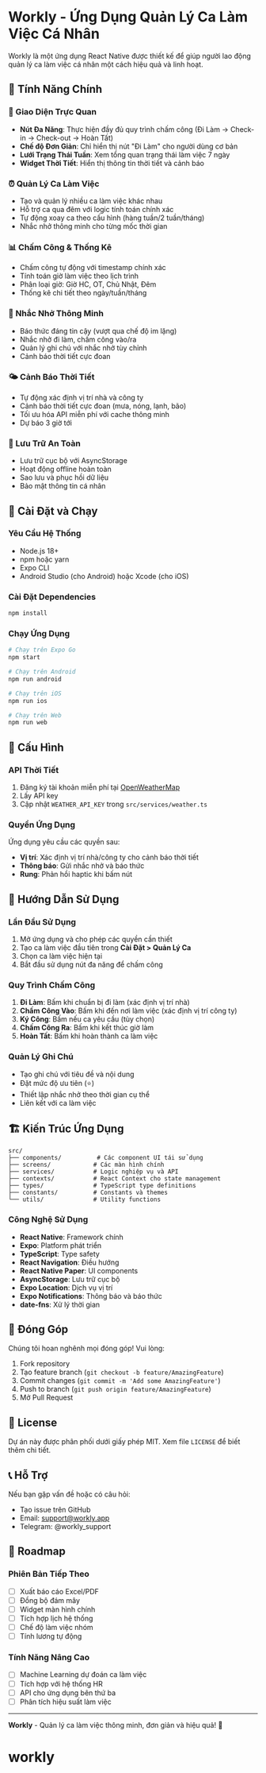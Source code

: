 # Workly - Ứng Dụng Quản Lý Ca Làm Việc Cá Nhân

Workly là một ứng dụng React Native được thiết kế để giúp người lao động quản lý ca làm việc cá nhân một cách hiệu quả và linh hoạt.

## 🌟 Tính Năng Chính

### 📱 Giao Diện Trực Quan
- **Nút Đa Năng**: Thực hiện đầy đủ quy trình chấm công (Đi Làm → Check-in → Check-out → Hoàn Tất)
- **Chế độ Đơn Giản**: Chỉ hiển thị nút "Đi Làm" cho người dùng cơ bản
- **Lưới Trạng Thái Tuần**: Xem tổng quan trạng thái làm việc 7 ngày
- **Widget Thời Tiết**: Hiển thị thông tin thời tiết và cảnh báo

### ⏰ Quản Lý Ca Làm Việc
- Tạo và quản lý nhiều ca làm việc khác nhau
- Hỗ trợ ca qua đêm với logic tính toán chính xác
- Tự động xoay ca theo cấu hình (hàng tuần/2 tuần/tháng)
- Nhắc nhở thông minh cho từng mốc thời gian

### 📊 Chấm Công & Thống Kê
- Chấm công tự động với timestamp chính xác
- Tính toán giờ làm việc theo lịch trình
- Phân loại giờ: Giờ HC, OT, Chủ Nhật, Đêm
- Thống kê chi tiết theo ngày/tuần/tháng

### 🔔 Nhắc Nhở Thông Minh
- Báo thức đáng tin cậy (vượt qua chế độ im lặng)
- Nhắc nhở đi làm, chấm công vào/ra
- Quản lý ghi chú với nhắc nhở tùy chỉnh
- Cảnh báo thời tiết cực đoan

### 🌤️ Cảnh Báo Thời Tiết
- Tự động xác định vị trí nhà và công ty
- Cảnh báo thời tiết cực đoan (mưa, nóng, lạnh, bão)
- Tối ưu hóa API miễn phí với cache thông minh
- Dự báo 3 giờ tới

### 💾 Lưu Trữ An Toàn
- Lưu trữ cục bộ với AsyncStorage
- Hoạt động offline hoàn toàn
- Sao lưu và phục hồi dữ liệu
- Bảo mật thông tin cá nhân

## 🚀 Cài Đặt và Chạy

### Yêu Cầu Hệ Thống
- Node.js 18+ 
- npm hoặc yarn
- Expo CLI
- Android Studio (cho Android) hoặc Xcode (cho iOS)

### Cài Đặt Dependencies
```bash
npm install
```

### Chạy Ứng Dụng
```bash
# Chạy trên Expo Go
npm start

# Chạy trên Android
npm run android

# Chạy trên iOS
npm run ios

# Chạy trên Web
npm run web
```

## 🔧 Cấu Hình

### API Thời Tiết
1. Đăng ký tài khoản miễn phí tại [OpenWeatherMap](https://openweathermap.org/api)
2. Lấy API key
3. Cập nhật `WEATHER_API_KEY` trong `src/services/weather.ts`

### Quyền Ứng Dụng
Ứng dụng yêu cầu các quyền sau:
- **Vị trí**: Xác định vị trí nhà/công ty cho cảnh báo thời tiết
- **Thông báo**: Gửi nhắc nhở và báo thức
- **Rung**: Phản hồi haptic khi bấm nút

## 📱 Hướng Dẫn Sử Dụng

### Lần Đầu Sử Dụng
1. Mở ứng dụng và cho phép các quyền cần thiết
2. Tạo ca làm việc đầu tiên trong **Cài Đặt > Quản Lý Ca**
3. Chọn ca làm việc hiện tại
4. Bắt đầu sử dụng nút đa năng để chấm công

### Quy Trình Chấm Công
1. **Đi Làm**: Bấm khi chuẩn bị đi làm (xác định vị trí nhà)
2. **Chấm Công Vào**: Bấm khi đến nơi làm việc (xác định vị trí công ty)
3. **Ký Công**: Bấm nếu ca yêu cầu (tùy chọn)
4. **Chấm Công Ra**: Bấm khi kết thúc giờ làm
5. **Hoàn Tất**: Bấm khi hoàn thành ca làm việc

### Quản Lý Ghi Chú
- Tạo ghi chú với tiêu đề và nội dung
- Đặt mức độ ưu tiên (⭐)
- Thiết lập nhắc nhở theo thời gian cụ thể
- Liên kết với ca làm việc

## 🏗️ Kiến Trúc Ứng Dụng

```
src/
├── components/          # Các component UI tái sử dụng
├── screens/            # Các màn hình chính
├── services/           # Logic nghiệp vụ và API
├── contexts/           # React Context cho state management
├── types/              # TypeScript type definitions
├── constants/          # Constants và themes
└── utils/              # Utility functions
```

### Công Nghệ Sử Dụng
- **React Native**: Framework chính
- **Expo**: Platform phát triển
- **TypeScript**: Type safety
- **React Navigation**: Điều hướng
- **React Native Paper**: UI components
- **AsyncStorage**: Lưu trữ cục bộ
- **Expo Location**: Dịch vụ vị trí
- **Expo Notifications**: Thông báo và báo thức
- **date-fns**: Xử lý thời gian

## 🤝 Đóng Góp

Chúng tôi hoan nghênh mọi đóng góp! Vui lòng:

1. Fork repository
2. Tạo feature branch (`git checkout -b feature/AmazingFeature`)
3. Commit changes (`git commit -m 'Add some AmazingFeature'`)
4. Push to branch (`git push origin feature/AmazingFeature`)
5. Mở Pull Request

## 📄 License

Dự án này được phân phối dưới giấy phép MIT. Xem file `LICENSE` để biết thêm chi tiết.

## 📞 Hỗ Trợ

Nếu bạn gặp vấn đề hoặc có câu hỏi:
- Tạo issue trên GitHub
- Email: support@workly.app
- Telegram: @workly_support

## 🔮 Roadmap

### Phiên Bản Tiếp Theo
- [ ] Xuất báo cáo Excel/PDF
- [ ] Đồng bộ đám mây
- [ ] Widget màn hình chính
- [ ] Tích hợp lịch hệ thống
- [ ] Chế độ làm việc nhóm
- [ ] Tính lương tự động

### Tính Năng Nâng Cao
- [ ] Machine Learning dự đoán ca làm việc
- [ ] Tích hợp với hệ thống HR
- [ ] API cho ứng dụng bên thứ ba
- [ ] Phân tích hiệu suất làm việc

---

**Workly** - Quản lý ca làm việc thông minh, đơn giản và hiệu quả! 🚀
# workly
